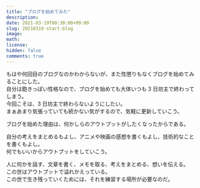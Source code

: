 ```yaml
---
title: "ブログを始めてみた"
description: 
date: 2021-03-19T00:30:00+09:00
slug: 20210319-start-blog
image: 
math: 
license: 
hidden: false
comments: true
---
```


もはや何回目のブログなのかわからないが、また性懲りもなくブログを始めてみることにした。  
自分は飽きっぽい性格なので、ブログを始めても大体いつも 3 日坊主で終わってしまう。  
今回こそは、3 日坊主で終わらないようにしたい。  
まぁあまり気張っていても続かない気がするので、気軽に更新していこう。

ブログを始めた理由は、何かしらのアウトプットがしたくなったからである。

自分の考えをまとめるもよし、アニメや映画の感想を書くもよし、技術的なことを書くもよし。  
何でもいいからアウトプットをしていこう。  

人に何かを話す、文章を書く、メモを取る、考えをまとめる、想いを伝える。  
この世はアウトプットで溢れかえっている。  
この世で生き残っていくためには、それを練習する場所が必要なのだ。  
